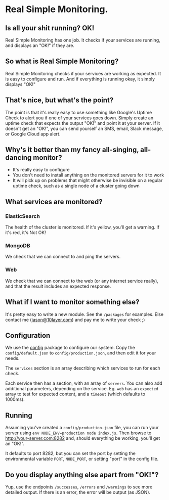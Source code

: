 # Real Simple Monitoring.

## Is all your shit running? OK!

Real Simple Monitoring has one job. It checks if your services are running, and displays an "OK!" if they are. 

## So what is Real Simple Monitoring?

Real Simple Monitoring checks if your services are working as expected. It is easy to configure and run. And if everything is running okay, it simply displays "OK!"

## That's nice, but what's the point?

The point is that it's really easy to use something like Google's Uptime Check to alert you if one of your services goes down. Simply create an uptime check that expects the output "OK!" and point it at your server. If it doesn't get an "OK!", you can send yourself an SMS, email, Slack message, or Google Cloud app alert.

## Why's it better than my fancy all-singing, all-dancing monitor?

- It's really easy to configure
- You don't need to install anything on the monitored servers for it to work
- It will pick up on problems that might otherwise be invisible on a regular uptime check, such as a single node of a cluster going down

## What services are monitored?

### ElasticSearch

The health of the cluster is monitored. If it's yellow, you'll get a warning. If it's red, it's Not OK!

### MongoDB

We check that we can connect to and ping the servers.

### Web

We check that we can connect to the web (or any internet service really), and that the result includes an expected response.

## What if I want to monitor something else?

It's pretty easy to write a new module. See the `/packages` for examples. Else contact me (jason@10layer.com) and pay me to write your check ;) 

## Configuration

We use the [config](https://www.npmjs.com/package/config) package to configure our system. Copy the `config/default.json` to `config/production.json`, and then edit it for your needs. 

The `services` section is an array describing which services to run for each check.

Each service then has a section, with an array of `servers`. You can also add additional parameters, depending on the service. Eg. `web` has an `expected` array to test for expected content, and a `timeout` (which defaults to 1000ms). 

## Running

Assuming you've created a `config/production.json` file, you can run your server using `env NODE_ENV=production node index.js`. Then browse to http://your-server.com:8282 and, should everything be working, you'll get an "OK!".

It defaults to port 8282, but you can set the port by setting the environmental variable `PORT`, `NODE_PORT`, or setting "port" in the config file. 

## Do you display anything else apart from "OK!"?

Yup, use the endpoints `/successes`, `/errors` and `/warnings` to see more detailed output. If there is an error, the error will be output (as JSON). 